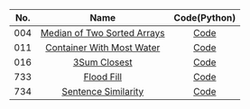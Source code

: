 |No.|Name|Code(Python)|
|:-:|:-:|:-:|
|004|[Median of Two Sorted Arrays](https://leetcode.com/problems/median-of-two-sorted-arrays/)|[Code](./Python/Median%20of%20Two%20Sorted%20Arrays.py)|
|011|[Container With Most Water](https://leetcode.com/problems/container-with-most-water/)|[Code](./Python/Container%20With%20Most%20Water.py)|
|016|[3Sum Closest](https://leetcode.com/problems/3sum-closest/)|[Code](./Python/3Sum%20Closest.py)|
|733|[Flood Fill](https://leetcode.com/contest/weekly-contest-60/problems/flood-fill/)|[Code](./Python/Flood%20Fill.py)|
|734|[Sentence Similarity](https://leetcode.com/contest/weekly-contest-60/problems/sentence-similarity/)|[Code](./Python/Sentence%20Similarity.py)|